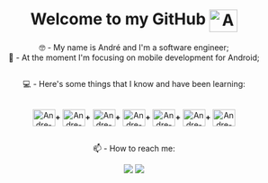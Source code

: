 <h1 align="center">Welcome to my GitHub <a href="https://github.com/softdevandre" target="_blank"><img align="top" height="40" width="50" alt="Andre-GitHub" src="https://cdn.jsdelivr.net/gh/devicons/devicon/icons/github/github-original.svg"/></a></h1>

<p align="center">🤓 - My name is André and I'm a software engineer;<br>
  📱 - At the moment I'm focusing on mobile development for Android;</p>

<!--<div align="center">
  <a href="https://github.com/softdevandre">
  <img height="180em" src="https://github-readme-stats.vercel.app/api?username=softdevandre&show_icons=true&theme=gotham&include_all_commits=true&count_private=true"/>
  <img height="180em" src="https://github-readme-stats.vercel.app/api/top-langs/?username=softdevandre&layout=compact&langs_count=7&theme=gotham"/>
</div>-->
  ##
  
<p align="center">💻 - Here's some things that I know and have been learning:</p>
  
<div align="center" style="display: inline_block"><br>
  <a href="https://developer.android.com/" target="_blank"><img align="center" alt="Andre-Android" height="30" width="40" src="https://cdn.jsdelivr.net/gh/devicons/devicon/icons/android/android-plain.svg"></a><b>+</b>
  <a href="https://kotlinlang.org/" target="_blank"><img align="center" alt="Andre-Kotlin" height="30" width="40" src="https://cdn.jsdelivr.net/gh/devicons/devicon/icons/kotlin/kotlin-original.svg"></a><b>+</b>
  <a href="https://devdocs.io/html/" target="_blank"><img align="center" alt="Andre-HTML" height="30" width="40" src="https://cdn.jsdelivr.net/gh/devicons/devicon/icons/html5/html5-plain.svg"></a><b>+</b>
  <a href="https://devdocs.io/css/" target="_blank"><img align="center" alt="Andre-CSS" height="30" width="40" src="https://cdn.jsdelivr.net/gh/devicons/devicon/icons/css3/css3-plain.svg"></a><b>+</b>
  <a href="https://www.javascript.com/" target="_blank"><img align="center" alt="Andre-JS" height="30" width="40" src="https://cdn.jsdelivr.net/gh/devicons/devicon/icons/javascript/javascript-plain.svg"></a><b>+</b>
  <a href="https://www.python.org/" target="_blank"><img align="center" alt="Andre-Python" height="30" width="40" src="https://cdn.jsdelivr.net/gh/devicons/devicon/icons/python/python-original.svg"></a><b>+</b>
  <a href="https://ubuntu.com/" target="_blank"><img align="center" alt="Andre-Ubuntu" height="30" width="40" src="https://cdn.jsdelivr.net/gh/devicons/devicon/icons/ubuntu/ubuntu-plain.svg"></a>
</div>

##

<p align="center"> 📫 - How to reach me:</p>

<div align="center"> 
  <a href = "mailto:softdev.andre@gmail.com"><img src="https://img.shields.io/badge/Gmail-D14836?style=for-the-badge&logo=gmail&logoColor=white" target="_blank"></a>
  <a href="https://www.linkedin.com/in/andremoraesfilho/" target="_blank"><img src="https://img.shields.io/badge/-LinkedIn-%230077B5?style=for-the-badge&logo=linkedin&logoColor=white" target="_blank"></a> 
</div>
